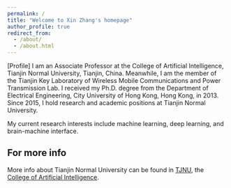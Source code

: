 ```yaml
---
permalink: /
title: "Welcome to Xin Zhang's homepage"
author_profile: true
redirect_from: 
  - /about/
  - /about.html
---
```


[Profile] I am an Associate Professor at the College of Artificial Intelligence, Tianjin Normal University, Tianjin, China. Meanwhile, I am the member of the Tianjin Key Laboratory of Wireless Mobile Communications and Power Transmission Lab. I received my Ph.D. degree from the Department of Electrical Engineering, City University of Hong Kong, Hong Kong, in 2013. Since 2015, I hold research and academic positions at Tianjin Normal University.

My current research interests include machine learning, deep learning, and brain-machine interface.

For more info
------
More info about Tianjin Normal University can be found in [TJNU](https://www.tjnu.edu.cn/), the [College of Artificial Intelligence](https://dzytx.tjnu.edu.cn/index.htm).
